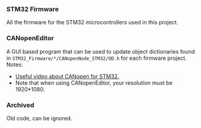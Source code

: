 
### STM32 Firmware

All the firmware for the STM32 microcontrollers used in this project.

### CANopenEditor

A GUI based program that can be used to update object dictionaries found in `STM32_Firmware/*/CANopenNode_STM32/OD.h` for each firmware project. Notes:

* [Useful video about CANopen for STM32.](https://www.youtube.com/watch?v=R-r5qIOTjOo)
* Note that when using CANopenEditor, your resolution must be 1920\*1080.

### Archived
Old code, can be ignored.
